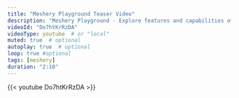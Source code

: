 ```yaml
---
title: "Meshery Playground Teaser Video"
description: "Meshery Playground - Explore features and capabilities of Meshery."
videoId: "Do7htKrRzDA"
videoType: youtube  # or "local"
muted: true  # optional
autoplay: true  # optional
loop: true #optional
tags: [meshery]
duration: "2:10"
---
```

{{< youtube Do7htKrRzDA >}}